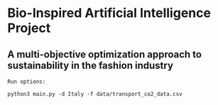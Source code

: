 # Bio-Inspired Artificial Intelligence Project 
## A multi-objective optimization approach to sustainability in the fashion industry 


````
Run options:

python3 main.py -d Italy -f data/transport_co2_data.csv
````
